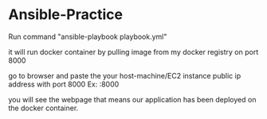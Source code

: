 # Ansible-Practice

Run command "ansible-playbook playbook.yml" 

it will run docker container by pulling image from my docker registry on port 8000 

go to browser and paste the your host-machine/EC2 instance public ip address with port 8000 
Ex: <public ip>:8000 

you will see the webpage that means our application has been deployed on the docker container.

